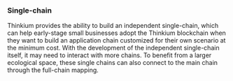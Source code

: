 ### Single-chain

Thinkium provides the ability to build an independent single-chain, which can help early-stage small businesses adopt the Thinkium blockchain when they want to build an application chain customized for their own scenario at the minimum cost. With the development of the independent single-chain itself, it may need to interact with more chains. To benefit from a larger ecological space, these single chains can also connect to the main chain through the full-chain mapping.